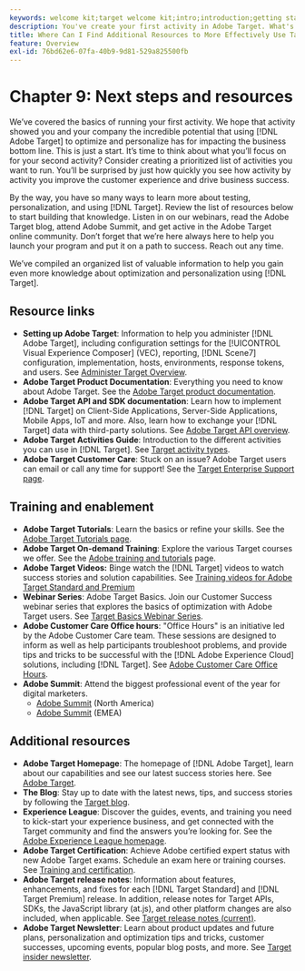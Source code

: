 ```yaml
---
keywords: welcome kit;target welcome kit;intro;introduction;getting started
description: You've create your first activity in Adobe Target. What's next? Use this article to find links to additional resouces, training tutorials, and how-to videos.
title: Where Can I Find Additional Resources to More Effectively Use Target?
feature: Overview
exl-id: 76bd62e6-07fa-40b9-9d81-529a825500fb
---
```

# Chapter 9: Next steps and resources

We’ve covered the basics of running your first activity. We hope that activity showed you and your company the incredible potential that using [!DNL Adobe Target] to optimize and personalize has for impacting the business bottom line. This is just a start. It’s time to think about what you’ll focus on for your second activity? Consider creating a prioritized list of activities you want to run. You’ll be surprised by just how quickly you see how activity by activity you improve the customer experience and drive business success.

By the way, you have so many ways to learn more about testing, personalization, and using [!DNL Target]. Review the list of resources below to start building that knowledge. Listen in on our webinars, read the Adobe Target blog, attend Adobe Summit, and get active in the Adobe Target online community. Don’t forget that we’re here always here to help you launch your program and put it on a path to success. Reach out any time.

We’ve compiled an organized list of valuable information to help you gain even more knowledge about optimization and personalization using [!DNL Target].

## Resource links

* **Setting up Adobe Target**: Information to help you administer [!DNL Adobe Target], including configuration settings for the [!UICONTROL Visual Experience Composer] (VEC), reporting, [!DNL Scene7] configuration, implementation, hosts, environments, response tokens, and users. See [Administer Target Overview](/help/administrating-target/administrating-target.md).
* **Adobe Target Product Documentation**: Everything you need to know about Adobe Target. See the [Adobe Target product documentation](https://experienceleague.adobe.com/docs/target/using/target-home.html). 
* **Adobe Target API and SDK documentation**: Learn how to implement [!DNL Target] on Client-Side Applications, Server-Side Applications, Mobile Apps, IoT and more. Also, learn how to exchange your [!DNL Target] data with third-party solutions. See [Adobe Target API overview](/help/api/api-overview.md).
* **Adobe Target Activities Guide**: Introduction to the different activities you can use in [!DNL Target]. See [Target activity types](/help/c-activities/target-activities-guide.md).
* **Adobe Target Customer Care**: Stuck on an issue? Adobe Target users can email or call any time for support! See the [Target Enterprise Support page](https://helpx.adobe.com/contact/enterprise-support.ec.html#target).

## Training and enablement

* **Adobe Target Tutorials**: Learn the basics or refine your skills. See the [Adobe Target Tutorials page](https://experienceleague.adobe.com/docs/target-learn/tutorials/overview.html). 
* **Adobe Target On-demand Training**: Explore the various Target courses we offer. See the [Adobe training and tutorials](https://helpx.adobe.com/learning.html?promoid=KAUDK) page.
* **Adobe Target Videos:** Binge watch the [!DNL Target] videos to watch success stories and solution capabilities. See [Training videos for Adobe Target Standard and Premium](/help/c-intro/target-standard-premium-training-videos.md)
* **Webinar Series**: Adobe Target Basics. Join our Customer Success webinar series that explores the basics of optimization with Adobe Target users. See [Target Basics Webinar Series](/help/cmp-resources-and-contact-information.md#concept_11902FAC95C64479AABE020557A7EEE4).
* **Adobe Customer Care Office hours**: "Office Hours" is an initiative led by the Adobe Customer Care team. These sessions are designed to inform as well as help participants troubleshoot problems, and provide tips and tricks to be successful with the [!DNL Adobe Experience Cloud] solutions, including [!DNL Target]. See [Adobe Customer Care Office Hours](/help/cmp-resources-and-contact-information.md#concept_58EA30379D3B48C4848BA2A8C464A5B7).
* **Adobe Summit**: Attend the biggest professional event of the year for digital marketers. 
  * [Adobe Summit](https://summit.adobe.com/na/) (North America)
  * [Adobe Summit](http://summit-emea.adobe.com/emea/) (EMEA)
 
## Additional resources

* **Adobe Target Homepage**: The homepage of [!DNL Adobe Target], learn about our capabilities and see our latest success stories here. See [Adobe Target](https://www.adobe.com/marketing/target.html).
* **The Blog**: Stay up to date with the latest news, tips, and success stories by following the [Target blog](https://blog.adobe.com/en/2020/07/29/adobe-target-announces-enhanced-analytics-measurement-for-ai-powered-testing-and-personalization.html#gs.di9df5).
* **Experience League**: Discover the guides, events, and training you need to kick-start your experience business, and get connected with the Target community and find the answers you’re looking for. See the [Adobe Experience League homepage](https://experienceleague.adobe.com/#home).
* **Adobe Target Certification**: Achieve Adobe certified expert status with new Adobe Target exams. Schedule an exam here or training courses. See [Training and certification](/help/c-intro/training-and-certification.md).
* **Adobe Target release notes**: Information about features, enhancements, and fixes for each [!DNL Target Standard] and [!DNL Target Premium] release. In addition, release notes for Target APIs, SDKs, the JavaScript library (at.js), and other platform changes are also included, when applicable. See [Target release notes (current)](/help/r-release-notes/release-notes.md).
* **Adobe Target Newsletter**: Learn about product updates and future plans, personalization and optimization tips and tricks, customer successes, upcoming events, popular blog posts, and more. See [Target insider newsletter](/help/r-release-notes/target-insider-newsletter.md).

